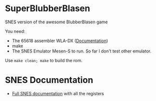 # SuperBlubberBlasen
SNES version of the awesome BlubberBlasen game

You need:
* The 65618 assembler WLA-DX ([Documentation](https://wla-dx.readthedocs.io/en/latest/index.html))
* make
* The SNES Emulator Mesen-S to run. So far I don't test other emulator.

Use ```make clean; make``` to build the rom.

# SNES Documentation

* [Full SNES documentation](https://problemkaputt.de/fullsnes.htm) with all the registers
